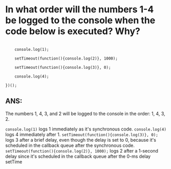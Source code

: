 # In what order will the numbers 1-4 be logged to the console when the code below is executed? Why?

```(function() {

    console.log(1); 

    setTimeout(function(){console.log(2)}, 1000); 

    setTimeout(function(){console.log(3)}, 0); 

    console.log(4);

})();
```

## ANS:
The numbers 1, 4, 3, and 2 will be logged to the console in the order: 1, 4, 3, 2.

```console.log(1)``` logs 1 immediately as it's synchronous code.
```console.log(4)``` logs 4 immediately after 1.
```setTimeout(function(){console.log(3)}, 0);``` logs 3 after a brief delay, even though the delay is set to 0, because it's scheduled in the callback queue after the synchronous code.
```setTimeout(function(){console.log(2)}, 1000);``` logs 2 after a 1-second delay since it's scheduled in the callback queue after the 0-ms delay setTime
